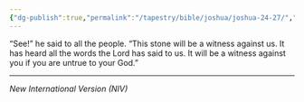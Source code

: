 ```yaml
---
{"dg-publish":true,"permalink":"/tapestry/bible/joshua/joshua-24-27/","title":"Joshua 24:27]","hide":true,"tags":["bible-verse","bible-verse"],"dgHomeLink":true,"dgShowLocalGraph":true,"dgEnableSearch":true}
---
```



“See!” he said to all the people. “This stone will be a witness against us. It has heard all the words the Lord has said to us. It will be a witness against you if you are untrue to your God.”

---
*New International Version (NIV)*
